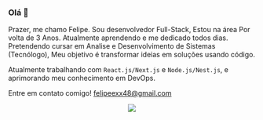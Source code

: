 ### Olá 👋

Prazer, me chamo Felipe. Sou desenvolvedor Full-Stack, Estou na área Por volta de 3 Anos. Atualmente aprendendo e me dedicado todos dias.
Pretendendo cursar em Analise e Desenvolvimento de Sistemas (Tecnólogo), Meu objetivo é transformar ideias em soluções usando código.

Atualmente trabalhando com `React.js/Next.js` e `Node.js/Nest.js`, e aprimorando meu conhecimento em DevOps.

Entre em contato comigo! felipeexx48@gmail.com

<p align="center">
  <a href="https://skillicons.dev">
    <img src="https://skillicons.dev/icons?i=git,docker,aws,figma,firebase,gcp,github,githubactions,ts,jenkins,jest,linux,lua,mysql,nestjs,mongodb,nextjs,nginx,nodejs,postgres,planetscale,prisma,react,redis,sass,styledcomponents,sequelize,tailwind,vercel,vscode,express,vite,redux,postman,materialui,vim,jquery,heroku,graphql,css,html,bootstrap,apollo,electron,regex,gitlab,bash,linkedin,md,vim,sqlite,threejs,vite,vitest,webpack" />
  </a>
</p>
